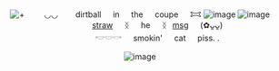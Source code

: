 <div align = "center">

  ![+](https://komarev.com/ghpvc/?username=infinitystoners-username&color=69AF8C&style=platic&label=　　💊　　)
⠀⠀⠀◡◡⠀⠀⠀dirtball⠀⠀in⠀⠀the⠀⠀coupe⠀⠀𐂯
![image](https://files.catbox.moe/azyvxf.png) 
![image](https://files.catbox.moe/4rzfh3.gif)
⠀⠀⠀⠀⠀⠀[straw](https://drugyaoi.straw.page)⠀⠀ᛝ⠀⠀he⠀⠀ᛝ⠀[msg](https://neospring.org/@thagyu)⠀⠀(✿ᴗ͈ᴗ͈) 
⠀⠀⠀⠀⠀⠀𓎢𓎟𓎡⠀⠀smokin'⠀⠀cat⠀⠀piss. . 


![image](https://files.catbox.moe/fostpy.jpeg)

